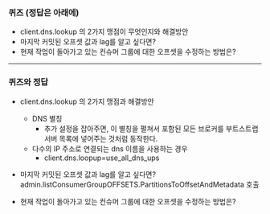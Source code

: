 ### 퀴즈 (정답은 아래에)
- client.dns.lookup 의 2가지 맹점이 무엇인지와 해결방안
- 마지막 커밋된 오프셋 값과 lag를 알고 싶다면?
- 현재 작업이 돌아가고 있는 컨슈머 그룹에 대한 오프셋을 수정하는 방법은?


---

### 퀴즈와 정답

- client.dns.lookup 의 2가지 맹점과 해결방안
    - DNS 별칭
        - 추가 설정을 잡아주면, 이 별칭을 펼쳐서 포함된 모든 브로커를 부트스트랩 서버 목록에 넣어주는 것처럼 동작한다.
    - 다수의 IP 주소로 연결되는 dns 이름을 사용하는 경우
        - client.dns.loopup=use_all_dns_ups
- 마지막 커밋된 오프셋 값과 lag를 알고 싶다면?
    admin.listConsumerGroupOFFSETS.PartitionsToOffsetAndMetadata 호출
    
- 현재 작업이 돌아가고 있는 컨슈머 그룹에 대한 오프셋을 수정하는 방법은?
